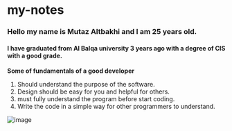 # my-notes
### Hello my name is Mutaz Altbakhi and I am 25 years old.
#### I have graduated from Al Balqa university 3 years ago with a degree of CIS with a good grade.

**Some of fundamentals of a good developer**

1. Should understand the purpose of the software.
2. Design should be easy for you and helpful for others.
3. must fully understand the program before start coding.
4. Write the code in a simple way for other programmers to understand.


![image](https://envri.eu/wp-content/uploads/2016/08/software-developer-copy.jpg)